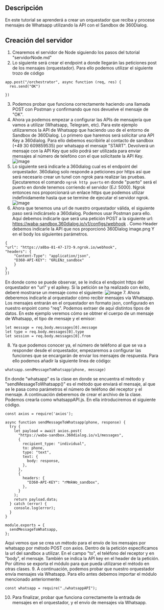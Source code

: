 ## Descripción
En este tutorial se aprenderá a crear un orquestador que reciba y procese mensajes de Whatsapp utilizando la API con el Sandbox de 360Dialog.

## Creación del servidor
1. Crearemos el servidor de Node siguiendo los pasos del tutorial "servidorNode.md"
2. Lo siguiente será crear el endpoint a donde llegarán las peticiones post de los mensajes (orquestador). Para ello podemos utilizar el siguiente trozo de código
~~~
app.post("/orchestrator", async function (req, res) {
  res.send("OK")

})
~~~
3. Podemos probar que funciona correctamente haciendo una llamada POST con Postman y confirmando que nos devuelve el mensaje de "OK".
4. Ahora ya podemos empezar a configurar las APIs de mensajería que vamos a utilizar (Whatsapp, Telegram, etc). Para este ejemplo utilizaremos la API de Whatsapp que haciendo uso de el entorno de Sandbox de 360Dialog. Lo primero que haremos será solicitar una API Key a 360dialog. Para ello debemos escribirle al contacto de sandbox (+49 30 609859535) por whatsapp el mensaje "START". Devolverá un mensaje con la API Key que sólo podrá ser utilizada para enviar mensajes al número de telefóno con el que solicitaste la API Key.
![image](https://user-images.githubusercontent.com/78566105/217484200-745b01e3-e471-4a43-a3fb-2a8113589491.png)
6. Lo siguiente será indicarle a 360dialog cual es el endpoint del orquestador. 360dialog solo responde a peticiones por https así que será necesario crear un tunel con ngrok para realizar las pruebas. Ejecutaremos el comando `ngrok http puerto` en donde "puerto" será el puerto en donde tenemos corriendo el servidor (EJ: 5000). Ngrok entonces nos proporcionará un enlace https que podemos utlizar indefinidamente hasta que se termine de ejecutar el servidor ngrok.
![image](https://user-images.githubusercontent.com/78566105/217484355-558d4482-6759-4fa7-bedc-976e98b239ec.png)
8. Ahora que tenemos una url de nuestro orquestador válida, el siguiente paso será indicárselo a 360dialog. Podemos usar Postman para ello. Aquí debemos indicarle que será una petición POST a la siguiente url: https://waba-sandbox.360dialog.io/v1/configs/webhook . Como Header debemos indicarle la API que nos proporcionó 360Dialog 
image.png
Y en el body los siguientes parámetros.
~~~
{
"url": "https://a8ba-81-47-173-9.ngrok.io/webhook",
"headers": {
    "Content-Type": "application/json",
    "D360-API-KEY": "6RLENz_sandbox"
    }
}
})
~~~
En donde como se puede observar, se le indica el endpoint https del orquestador en "url" y el apikey. Si la petición se ha realizado con éxito, deberé mostrarse un mensaje como el siguiente:
![image](https://user-images.githubusercontent.com/78566105/217484507-95d90ce3-8dab-4200-a1b2-373787ac1bc4.png)
7. Ahora deberemos indicarle al orquestador cómo recibir mensajes vía Whatsapp. Los mensajes entrarán en el orquestador en formato json, configurado en nuestro enpoint como "req". Podemos extraer de aquí distintos tipos de datos. En este ejemplo veremos cómo se obtner el cuerpo de un mensaje de Whatsapp, el tipo de mensaje y el emisor:
~~~
let message = req.body.messages[0].message
let type = req.body.messages[0].type
let session = req.body.messages[0].from
~~~
8. Ya que podemos conocer ya, el número de teléfono al que se va a responder desde el orquestador, empezaremos a configurar las funciones que se encargarán de enviar los mensajes de respuesta. Para ello podemos añadir la siguiente línea de código:
~~~
whatsapp.sendMessageToWhatsapp(phone, message)
~~~
En donde "whatsapp" es la clase en donde se encuentra el método y "sendMessageToWhatsapp()" es el método que enviará el mensaje, al que se le pasa como parámetros el número de teléfono del receptor y el mensaje. A continuación deberemos de crear el archivo de la clase. Podemos crearla como whatsappAPI.js. En ella introduciremos el siguiente código.
~~~
const axios = require('axios');

async function sendMessageToWhatsapp(phone, response) {
  try {
    let payload = await axios.post(
      "https://waba-sandbox.360dialog.io/v1/messages",
      {
        recipient_type: "individual",
        to: phone,
        type: "text",
        text: {
          body: response,
        },
      },
      {
        headers: {
          "D360-API-KEY": "rMmkWo_sandbox",
        },
      }
    );
    return payload.data;
  } catch (error) {
    console.log(error);
  }
}

module.exports = {
  sendMessageToWhatsapp,
};
~~~
Aqui vemos que se crea un método para el envío de los mensajes por whatsapp por método POST con axios. Dentro de la petición especificamos la url del sandbox a utilizar. En el campo "to", el teléfono del receptor y en "body", el mensaje. También se indica la API key en el header de la petición. Por último se exporta el módulo para que pueda utilizarse el método en otras clases.
9. A continuación, podemos probar que nuestro orquestador envía mensajes vía Whatsapp. Para ello antes debemos importar el módulo mencionado anteriormente:
~~~
const whatsapp = require("./whatsappAPI");
~~~
10. Para finalizar, probar que funciona correctamente la entrada de mensajes en el orquestador, y el envío de mensajes vía Whatsapp.
